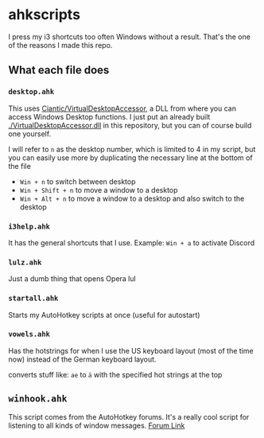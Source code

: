 # ahkscripts

I press my i3 shortcuts too often Windows without a result. That's the one of the reasons I made this repo.

## What each file does

### `desktop.ahk`

This uses [Ciantic/VirtualDesktopAccessor][1], a DLL from where you can access Windows Desktop functions. I just put an already built [./VirtualDesktopAccessor.dll](./VirtualDesktopAccessor.dll) in this repository, but you can of course build one yourself.

I will refer to `n` as the desktop number, which is limited to 4 in my script, but you can easily use more by duplicating the necessary line at the bottom of the file

- `Win + n` to switch between desktop
- `Win + Shift + n` to move a window to a desktop
- `Win + Alt + n` to move a window to a desktop and also switch to the desktop

### `i3help.ahk`

It has the general shortcuts that I use. Example: `Win + a` to activate Discord

### `lulz.ahk`

Just a dumb thing that opens Opera lul

### `startall.ahk`

Starts my AutoHotkey scripts at once (useful for autostart)

### `vowels.ahk`

Has the hotstrings for when I use the US keyboard layout (most of the time now) instead of the German keyboard layout.

converts stuff like: `ae` to `ä` with the specified hot strings at the top

## `winhook.ahk`

This script comes from the AutoHotkey forums. It's a really cool script for listening to all kinds of window messages.
[Forum Link][2]

[1]: https://github.com/Ciantic/VirtualDesktopAccessor
[2]: https://www.autohotkey.com/boards/viewtopic.php?f=6&t=59149
